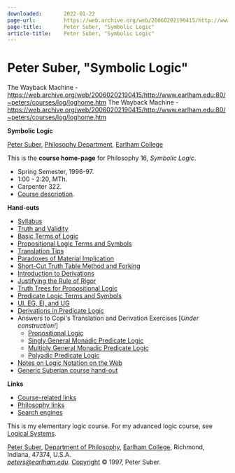 ```yaml
---
downloaded:       2022-01-22
page-url:         https://web.archive.org/web/20060202190415/http://www.earlham.edu/~peters/courses/log/loghome.htm
page-title:       Peter Suber, "Symbolic Logic"
article-title:    Peter Suber, "Symbolic Logic"
---
```

# Peter Suber, "Symbolic Logic"

The Wayback Machine - https://web.archive.org/web/20060202190415/http://www.earlham.edu:80/~peters/courses/log/loghome.htm
The Wayback Machine - https://web.archive.org/web/20060202190415/http://www.earlham.edu:80/~peters/courses/log/loghome.htm

**Symbolic Logic**

[Peter Suber][1], [Philosophy Department][2], [Earlham College][3]

This is the **course home-page** for Philosophy 16, *Symbolic Logic*.

-   Spring Semester, 1996-97.
-   1:00 - 2:20, MTh.
-   Carpenter 322.
-   [Course description][4].

**Hand-outs**

-   [Syllabus][5]
-   [Truth and Validity][6]
-   [Basic Terms of Logic][7]
-   [Propositional Logic Terms and Symbols][8]
-   [Translation Tips][9]
-   [Paradoxes of Material Implication][10]
-   [Short-Cut Truth Table Method and Forking][11]
-   [Introduction to Derivations][12]
-   [Justifying the Rule of Rigor][13]
-   [Truth Trees for Propositional Logic][14]
-   [Predicate Logic Terms and Symbols][15]
-   [UI, EG, EI, and UG][16]
-   [Derivations in Predicate Logic][17]
-   Answers to Copi's Translation and Derivation Exercises \[*Under construction!*\]
    -   [Propositional Logic][18]
    -   [Singly General Monadic Predicate Logic][19]
    -   [Multiply General Monadic Predicate Logic][20]
    -   [Polyadic Predicate Logic][21]
-   [Notes on Logic Notation on the Web][22]
-   [Generic Suberian course hand-out][23]

**Links**

-   [Course-related links][24]
-   [Philosophy links][25]
-   [Search engines][26]

This is my elementary logic course. For my advanced logic course, see [Logical Systems][27].

[][28] [Peter Suber][29], [Department of Philosophy][30], [Earlham College][31], Richmond, Indiana, 47374, U.S.A.  
[*peters@earlham.edu*][32]. [Copyright][33] © 1997, Peter Suber.

[1]: https://web.archive.org/web/20060202190415/http://www.earlham.edu/~peters/hometoc.htm
[2]: https://web.archive.org/web/20060202190415/http://www.earlham.edu/~phil/index.htm
[3]: https://web.archive.org/web/20060202190415/http://www.earlham.edu/
[4]: https://web.archive.org/web/20060202190415/http://www.earlham.edu/departments/philosophy/catalog.htm#philo16
[5]: https://web.archive.org/web/20060202190415/http://www.earlham.edu/~peters/courses/log/syl-log.htm
[6]: https://web.archive.org/web/20060202190415/http://www.earlham.edu/~peters/courses/log/tru-val.htm
[7]: https://web.archive.org/web/20060202190415/http://www.earlham.edu/~peters/courses/log/terms1.htm
[8]: https://web.archive.org/web/20060202190415/http://www.earlham.edu/~peters/courses/log/terms2.htm
[9]: https://web.archive.org/web/20060202190415/http://www.earlham.edu/~peters/courses/log/transtip.htm
[10]: https://web.archive.org/web/20060202190415/http://www.earlham.edu/~peters/courses/log/mat-imp.htm
[11]: https://web.archive.org/web/20060202190415/http://www.earlham.edu/~peters/courses/log/forking.htm
[12]: https://web.archive.org/web/20060202190415/http://www.earlham.edu/~peters/courses/log/deriv.htm
[13]: https://web.archive.org/web/20060202190415/http://www.earlham.edu/~peters/courses/log/rigor.htm
[14]: https://web.archive.org/web/20060202190415/http://www.earlham.edu/~peters/courses/log/treeprop.htm
[15]: https://web.archive.org/web/20060202190415/http://www.earlham.edu/~peters/courses/log/terms3.htm
[16]: https://web.archive.org/web/20060202190415/http://www.earlham.edu/~peters/courses/log/ei-ug.htm
[17]: https://web.archive.org/web/20060202190415/http://www.earlham.edu/~peters/courses/log/deriv2.htm
[18]: https://web.archive.org/web/20060202190415/http://www.earlham.edu/~peters/courses/log/answers1.htm
[19]: https://web.archive.org/web/20060202190415/http://www.earlham.edu/~peters/courses/log/answers2.htm
[20]: https://web.archive.org/web/20060202190415/http://www.earlham.edu/~peters/courses/log/answers3.htm
[21]: https://web.archive.org/web/20060202190415/http://www.earlham.edu/~peters/courses/log/answers4.htm
[22]: https://web.archive.org/web/20060202190415/http://www.earlham.edu/~peters/writing/logicsym.htm
[23]: https://web.archive.org/web/20060202190415/http://www.earlham.edu/~peters/courses/generic.htm
[24]: https://web.archive.org/web/20060202190415/http://www.earlham.edu/~peters/courses/log/loglinks.htm
[25]: https://web.archive.org/web/20060202190415/http://www.earlham.edu/~peters/philinks.htm
[26]: https://web.archive.org/web/20060202190415/http://www.earlham.edu/departments/philosophy/search.htm
[27]: https://web.archive.org/web/20060202190415/http://www.earlham.edu/~peters/courses/logsys/lshome.htm
[28]: https://web.archive.org/web/20060202190415/http://www.eff.org/blueribbon.html
[29]: https://web.archive.org/web/20060202190415/http://www.earlham.edu/~peters/hometoc.htm
[30]: https://web.archive.org/web/20060202190415/http://www.earlham.edu/~phil/index.htm
[31]: https://web.archive.org/web/20060202190415/http://www.earlham.edu/
[32]: https://web.archive.org/web/20060202190415/mailto:peters@earlham.edu
[33]: https://web.archive.org/web/20060202190415/http://www.earlham.edu/~peters/copyrite.htm
